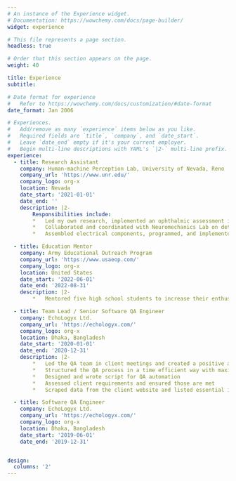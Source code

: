 ```yaml
---
# An instance of the Experience widget.
# Documentation: https://wowchemy.com/docs/page-builder/
widget: experience

# This file represents a page section.
headless: true

# Order that this section appears on the page.
weight: 40

title: Experience
subtitle:

# Date format for experience
#   Refer to https://wowchemy.com/docs/customization/#date-format
date_format: Jan 2006

# Experiences.
#   Add/remove as many `experience` items below as you like.
#   Required fields are `title`, `company`, and `date_start`.
#   Leave `date_end` empty if it's your current employer.
#   Begin multi-line descriptions with YAML's `|2-` multi-line prefix.
experience:
  - title: Research Assistant
    company: Human-machine Perception Lab, University of Nevada, Reno
    company_url: 'https://www.unr.edu/'
    company_logo: org-x
    location: Nevada
    date_start: '2021-01-01'
    date_end: ''
    description: |2-
        Responsibilities include: 
        *	Led my own research, implemented an ophthalmic assessment in virtual reality, collected control and patient data, analyzed data to predict and quantify defect in participants.
        *	Collaborated and coordinated with Neuromechanics Lab on detection of concussion.
        *	Assembled electrical components, programmed, and implemented an ophthalmic assessment using Arduino and Pupil Core (from Pupil Labs).

  - title: Education Mentor
    company: Army Educational Outreach Program
    company_url: 'https://www.usaeop.com/'
    company_logo: org-x
    location: United States
    date_start: '2022-06-01'
    date_end: '2022-08-31'
    description: |2-
        *	Mentored five high school students to increase their enthusiasm to research. They helped in one of my research projects by cleaning and preprocessing the data, and by implementing multiple machine and deep learning models

  - title: Team Lead / Senior Software QA Engineer
    company: EchoLogyx Ltd.
    company_url: 'https://echologyx.com/'
    company_logo: org-x
    location: Dhaka, Bangladesh
    date_start: '2020-01-01'
    date_end: '2020-12-31'
    description: |2-
        *	Led the QA team in client meetings and created a positive and strong relationship with the clients
        *	Structured the QA process in a time efficient way with maximum effectiveness
        *	Designed and wrote script for QA automation
        *	Assessed client requirements and ensured those are met
        *	Scraped data from the client website and listed essential information

  - title: Software QA Engineer
    company: EchoLogyx Ltd.
    company_url: 'https://echologyx.com/'
    company_logo: org-x
    location: Dhaka, Bangladesh
    date_start: '2019-06-01'
    date_end: '2019-12-31'


design:
  columns: '2'
---
```

